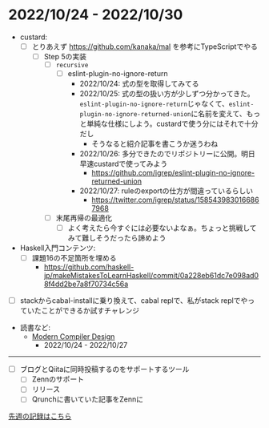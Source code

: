 # 2022/10/24 - 2022/10/30

- custard:
    - [ ] とりあえず <https://github.com/kanaka/mal> を参考にTypeScriptでやる
        - [ ] Step 5の実装
            - [ ] `recursive`
                - [ ] eslint-plugin-no-ignore-return
                    - 2022/10/24: 式の型を取得してみてる
                    - 2022/10/25: 式の型の扱い方が少しずつ分かってきた。`eslint-plugin-no-ignore-return`じゃなくて、`eslint-plugin-no-ignore-returned-union`に名前を変えて、もっと単純な仕様にしよう。custardで使う分にはそれで十分だし
                        - そうなると紹介記事を書こうか迷うわね
                    - 2022/10/26: 多分できたのでリポジトリーに公開。明日早速custardで使ってみよう
                        - <https://github.com/igrep/eslint-plugin-no-ignore-returned-union>
                    - 2022/10/27: ruleのexportの仕方が間違っているらしい
                        - <https://twitter.com/igrep/status/1585439830166867968>
            - [ ] 末尾再帰の最適化
                - [ ] よく考えたら今すぐには必要ないよなぁ。ちょっと挑戦してみて難しそうだったら諦めよう
- Haskell入門コンテンツ:
    - [ ] 課題16の不足箇所を埋める
        - <https://github.com/haskell-jp/makeMistakesToLearnHaskell/commit/0a228eb61dc7e098ad08f4dd2be7a8f70734c56a>
- [ ] stackからcabal-installに乗り換えて、cabal replで、私がstack replでやっていたことができるか試すチャレンジ
- 読書など:
    - [Modern Compiler Design](https://www.springer.com/jp/book/9781461446989)
        - 2022/10/24 - 2022/10/27

------

- [ ] ブログとQiitaに同時投稿するのをサポートするツール
    - [ ] Zennのサポート
    - [ ] リリース
    - [ ] Qrunchに書いていた記事をZennに

[先週の記録はこちら](https://github.com/igrep/daily-commits/blob/08f8eac2f35ef51a500701b30624fd4dbe234e66/yesterday.md)
